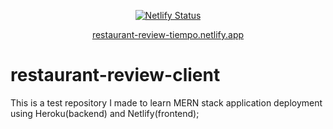 <p align='center'>
  <a href='https://app.netlify.com/sites/restaurant-review-tiempo/deploys' target='_blank'>
    <img src='https://api.netlify.com/api/v1/badges/62b45f33-2ab7-41b0-9827-c7a191b626f4/deploy-status' alt='Netlify Status'/>
  <a>
</p>
<p align='center'>
  <a href="https://restaurant-review-tiempo.netlify.app/" target="_blank">restaurant-review-tiempo.netlify.app</a>
</p>

# restaurant-review-client

This is a test repository I made to learn MERN stack application deployment using Heroku(backend) and Netlify(frontend);
